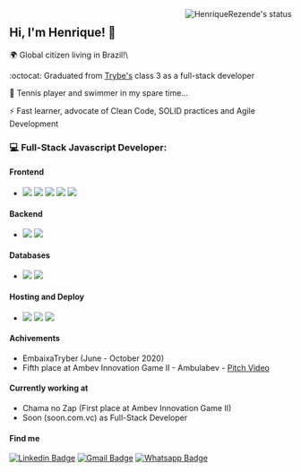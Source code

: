 <img src="https://github-readme-stats.vercel.app/api?username=HenriqueRezende&show_icons=true&theme=dracula" alt="HenriqueRezende's status" align="right" />

## Hi, I'm Henrique! 🤘
 🌍 Global citizen living in Brazil!\
 
 :octocat: Graduated from [Trybe's](https://www.betrybe.com/) class 3 as a full-stack developer
 
 :tennis: Tennis player and swimmer in my spare time...
 
 ⚡ Fast learner, advocate of Clean Code, SOLID practices and Agile Development
### 💻 Full-Stack Javascript Developer: 

#### Frontend
- <img src="https://img.shields.io/badge/react%20-%2320232a.svg?&style=for-the-badge&logo=react&logoColor=%2361DAFB"/> <img src="https://img.shields.io/badge/redux%20-%23593d88.svg?&style=for-the-badge&logo=redux&logoColor=white"/> <img src="https://img.shields.io/badge/html5%20-%23E34F26.svg?&style=for-the-badge&logo=html5&logoColor=white"/> <img src="https://img.shields.io/badge/css3%20-%231572B6.svg?&style=for-the-badge&logo=css3&logoColor=white"/> <img src="https://img.shields.io/badge/angular%20-%23DD0031.svg?&style=for-the-badge&logo=angular&logoColor=white"/>
#### Backend
- <img src="https://img.shields.io/badge/node.js%20-%2343853D.svg?&style=for-the-badge&logo=node.js&logoColor=white"/> <img src="https://img.shields.io/badge/express.js%20-%23404d59.svg?&style=for-the-badge"/>
#### Databases
- <img src="https://img.shields.io/badge/mysql-%2300f.svg?&style=for-the-badge&logo=mysql&logoColor=white"/>  <img src ="https://img.shields.io/badge/MongoDB-%234ea94b.svg?&style=for-the-badge&logo=mongodb&logoColor=white"/>
#### Hosting and Deploy
- <img src="https://img.shields.io/badge/Google%20Cloud%20-%234285F4.svg?&style=for-the-badge&logo=google-cloud&logoColor=white"/> <img src="https://img.shields.io/badge/heroku%20-%23430098.svg?&style=for-the-badge&logo=heroku&logoColor=white"/> <img src="https://img.shields.io/badge/Amazon%20AWS-%23232F3E?logo=amazon-aws&logoColor=white&style=for-the-badge"/>
#### Achivements
- EmbaixaTryber (June - October 2020)
- Fifth place at Ambev Innovation Game II - Ambulabev - [Pitch Video](https://www.youtube.com/watch?v=wpPaUFZDj-A&ab_channel=LucasCardoso)
#### Currently working at
- Chama no Zap (First place at Ambev Innovation Game II)
- Soon (soon.com.vc) as Full-Stack Developer
  
#### Find me

  [![Linkedin Badge](https://img.shields.io/badge/linkedin-%230077B5.svg?&style=for-the-badge&logo=linkedin&logoColor=white&link=https://www.linkedin.com/in/henriquerezende/)](https://www.linkedin.com/in/henriquerezende/) 
  [![Gmail Badge](https://img.shields.io/badge/gmail-D14836?&style=for-the-badge&logo=gmail&logoColor=white&link=mailto:henriquerezendec@gmail.com)](mailto:henriquerezendec@gmail.com)
  [![Whatsapp Badge](https://img.shields.io/badge/WHATSAPP-25D366?&style=for-the-badge&logo=whatsapp&logoColor=white)](https://api.whatsapp.com/send?phone=553199888011&text=)
